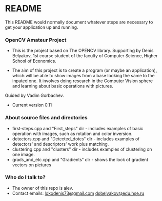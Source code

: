 # README #

This README would normally document whatever steps are necessary to get your application up and running.

### OpenCV Amateur Project ###

* This is the project based on The OPENCV library. Supporting by Denis Belyakov, 1st course student of the faculty of Computer Science, Higher School of Economics.

* The aim of this project is to create a program (or maybe an application), which will be able to show images from a base looking the same to the inputed one. It involves doing research in the Computer Vision sphere and learning about basic operations with pictures. 

Guided by Vadim Gorbachev.

* Current version 0.11


### About source files and directories ###

* first-steps.cpp and "First_steps" dir - includes examples of basic operation with images, such as rotation and color inversion. 
* detectors.cpp and "Detected_dotes" dir - includes examples of detectors' and descriptors' work plus matching.
* clustering.cpp and "clusters" dir - includes examples of clustering on one image.
* grads_and_etc.cpp and "Gradients" dir - shows the look of gradient vectors on pictures

### Who do I talk to? ###

* The owner of this repo is alev.
* Contact emails: lokodenis73@gmail.com
		  dobelyakov@edu.hse.ru